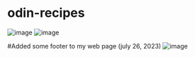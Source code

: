 # odin-recipes
![image](https://github.com/hokosoru/odin-recipes/assets/132313415/29babad7-0037-4c4c-a704-e6f5d74b61b9)
![image](https://github.com/hokosoru/odin-recipes/assets/132313415/8b6fa48c-6c4b-4fa3-a110-411ec5d50ca7)

#Added some footer to my web page (july 26, 2023)
![image](https://github.com/hokosoru/odin-recipes/assets/132313415/b3d67d7b-936d-4788-acd1-564a5dede719)

